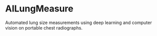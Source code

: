 # AILungMeasure
Automated lung size measurements using deep learning and computer vision on portable chest radiographs.
